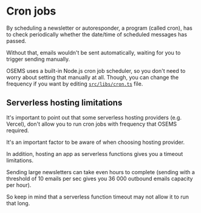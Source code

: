 # Cron jobs

By scheduling a newsletter or autoresponder, a program (called cron), has to check periodically whether the date/time of scheduled messages has passed.

Without that, emails wouldn't be sent automatically, waiting for you to trigger sending manually.

OSEMS uses a built-in Node.js cron job scheduler, so you don't need to worry about setting that manually at all. Though, you can change the frequency if you want by editing [`src/libs/cron.ts`](https://github.com/adrianbienias/osems/blob/main/src/libs/cron.ts) file.

## Serverless hosting limitations

It's important to point out that some serverless hosting providers (e.g. Vercel), don't allow you to run cron jobs with frequency that OSEMS required.

It's an important factor to be aware of when choosing hosting provider.

In addition, hosting an app as serverless functions gives you a timeout limitations.

Sending large newsletters can take even hours to complete (sending with a threshold of 10 emails per sec gives you 36 000 outbound emails capacity per hour).

So keep in mind that a serverless function timeout may not allow it to run that long.
